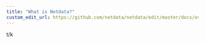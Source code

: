 ```yaml
---
title: "What is Netdata?"
custom_edit_url: https://github.com/netdata/netdata/edit/master/docs/overview/what-is-netdata.md
---
```




t/k